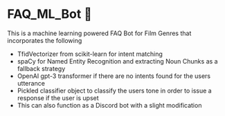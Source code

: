 # FAQ_ML_Bot :robot:

This is a machine learning powered FAQ Bot for Film Genres that incorporates the following

 * TfidVectorizer from scikit-learn for intent matching
 * spaCy for Named Entity Recognition and extracting Noun Chunks as a fallback strategy
 * OpenAI gpt-3 transformer if there are no intents found for the users utterance
 * Pickled classifier object to classify the users tone in order to issue a response if the user is upset
 * This can also function as a Discord bot with a slight modification
